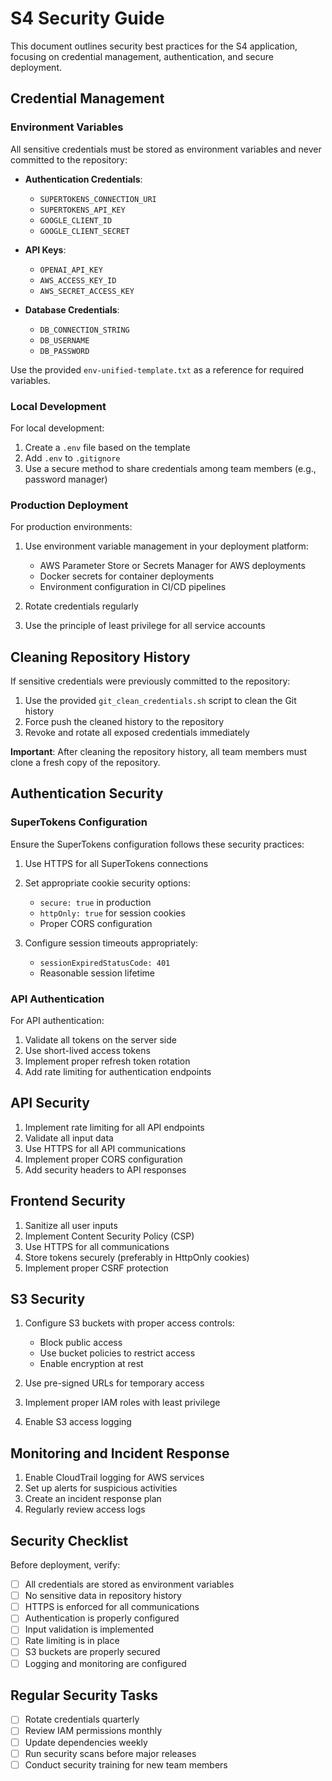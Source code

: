 # S4 Security Guide

This document outlines security best practices for the S4 application, focusing on credential management, authentication, and secure deployment.

## Credential Management

### Environment Variables

All sensitive credentials must be stored as environment variables and never committed to the repository:

- **Authentication Credentials**:
  - `SUPERTOKENS_CONNECTION_URI`
  - `SUPERTOKENS_API_KEY`
  - `GOOGLE_CLIENT_ID`
  - `GOOGLE_CLIENT_SECRET`

- **API Keys**:
  - `OPENAI_API_KEY`
  - `AWS_ACCESS_KEY_ID`
  - `AWS_SECRET_ACCESS_KEY`

- **Database Credentials**:
  - `DB_CONNECTION_STRING`
  - `DB_USERNAME`
  - `DB_PASSWORD`

Use the provided `env-unified-template.txt` as a reference for required variables.

### Local Development

For local development:

1. Create a `.env` file based on the template
2. Add `.env` to `.gitignore`
3. Use a secure method to share credentials among team members (e.g., password manager)

### Production Deployment

For production environments:

1. Use environment variable management in your deployment platform:
   - AWS Parameter Store or Secrets Manager for AWS deployments
   - Docker secrets for container deployments
   - Environment configuration in CI/CD pipelines

2. Rotate credentials regularly
3. Use the principle of least privilege for all service accounts

## Cleaning Repository History

If sensitive credentials were previously committed to the repository:

1. Use the provided `git_clean_credentials.sh` script to clean the Git history
2. Force push the cleaned history to the repository
3. Revoke and rotate all exposed credentials immediately

**Important**: After cleaning the repository history, all team members must clone a fresh copy of the repository.

## Authentication Security

### SuperTokens Configuration

Ensure the SuperTokens configuration follows these security practices:

1. Use HTTPS for all SuperTokens connections
2. Set appropriate cookie security options:
   - `secure: true` in production
   - `httpOnly: true` for session cookies
   - Proper CORS configuration

3. Configure session timeouts appropriately:
   - `sessionExpiredStatusCode: 401`
   - Reasonable session lifetime

### API Authentication

For API authentication:

1. Validate all tokens on the server side
2. Use short-lived access tokens
3. Implement proper refresh token rotation
4. Add rate limiting for authentication endpoints

## API Security

1. Implement rate limiting for all API endpoints
2. Validate all input data
3. Use HTTPS for all API communications
4. Implement proper CORS configuration
5. Add security headers to API responses

## Frontend Security

1. Sanitize all user inputs
2. Implement Content Security Policy (CSP)
3. Use HTTPS for all communications
4. Store tokens securely (preferably in HttpOnly cookies)
5. Implement proper CSRF protection

## S3 Security

1. Configure S3 buckets with proper access controls:
   - Block public access
   - Use bucket policies to restrict access
   - Enable encryption at rest

2. Use pre-signed URLs for temporary access
3. Implement proper IAM roles with least privilege
4. Enable S3 access logging

## Monitoring and Incident Response

1. Enable CloudTrail logging for AWS services
2. Set up alerts for suspicious activities
3. Create an incident response plan
4. Regularly review access logs

## Security Checklist

Before deployment, verify:

- [ ] All credentials are stored as environment variables
- [ ] No sensitive data in repository history
- [ ] HTTPS is enforced for all communications
- [ ] Authentication is properly configured
- [ ] Input validation is implemented
- [ ] Rate limiting is in place
- [ ] S3 buckets are properly secured
- [ ] Logging and monitoring are configured

## Regular Security Tasks

- [ ] Rotate credentials quarterly
- [ ] Review IAM permissions monthly
- [ ] Update dependencies weekly
- [ ] Run security scans before major releases
- [ ] Conduct security training for new team members
